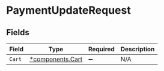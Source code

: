# PaymentUpdateRequest


## Fields

| Field                                               | Type                                                | Required                                            | Description                                         |
| --------------------------------------------------- | --------------------------------------------------- | --------------------------------------------------- | --------------------------------------------------- |
| `Cart`                                              | [*components.Cart](../../models/components/cart.md) | :heavy_minus_sign:                                  | N/A                                                 |